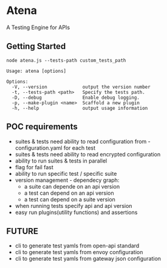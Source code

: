 # Atena

A Testing Engine for APIs

## Getting Started

`node atena.js --tests-path custom_tests_path`

```
Usage: atena [options]

Options:
  -V, --version             output the version number
  -t, --tests-path <path>   Specify the tests path.
  -D, --debug               Enable debug logging.
  -p, --make-plugin <name>  Scaffold a new plugin
  -h, --help                output usage information
```

## POC requirements

* suites & tests need ability to read configuration from - configuration.yaml for each test
* suites & tests need ability to read encrypted configuration
* ability to run suites & tests in parallel
* flag for fail fast
* ability to run specific test / specific suite
* version management - dependecy graph:
  * a suite can depende on an api version
  * a test can depend on an api version
  * a test can depend on a suite version
* when running tests specify api and api version
* easy run plugins(utility functions) and assertions

## FUTURE

* cli to generate test yamls from open-api standard
* cli to generate test yamls from envoy configuration
* cli to generate test yamls from gateway json configuration
